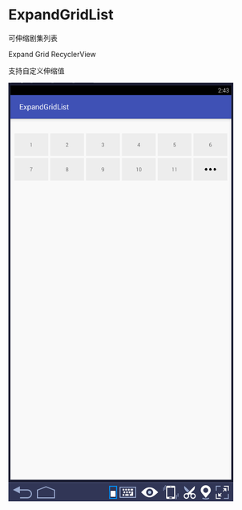 # ExpandGridList
可伸缩剧集列表

Expand Grid RecyclerView

支持自定义伸缩值


![](https://github.com/chenmowl/ExpandGridList/blob/master/gif/1.gif)